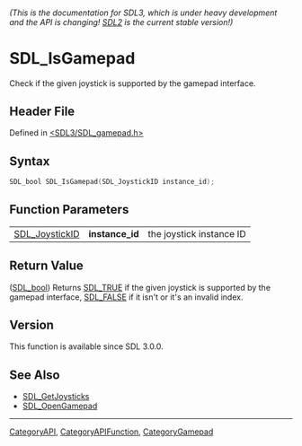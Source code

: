 ###### (This is the documentation for SDL3, which is under heavy development and the API is changing! [SDL2](https://wiki.libsdl.org/SDL2/) is the current stable version!)
# SDL_IsGamepad

Check if the given joystick is supported by the gamepad interface.

## Header File

Defined in [<SDL3/SDL_gamepad.h>](https://github.com/libsdl-org/SDL/blob/main/include/SDL3/SDL_gamepad.h)

## Syntax

```c
SDL_bool SDL_IsGamepad(SDL_JoystickID instance_id);
```

## Function Parameters

|                                  |                 |                          |
| -------------------------------- | --------------- | ------------------------ |
| [SDL_JoystickID](SDL_JoystickID) | **instance_id** | the joystick instance ID |

## Return Value

([SDL_bool](SDL_bool)) Returns [SDL_TRUE](SDL_TRUE) if the given joystick
is supported by the gamepad interface, [SDL_FALSE](SDL_FALSE) if it isn't
or it's an invalid index.

## Version

This function is available since SDL 3.0.0.

## See Also

- [SDL_GetJoysticks](SDL_GetJoysticks)
- [SDL_OpenGamepad](SDL_OpenGamepad)

----
[CategoryAPI](CategoryAPI), [CategoryAPIFunction](CategoryAPIFunction), [CategoryGamepad](CategoryGamepad)


